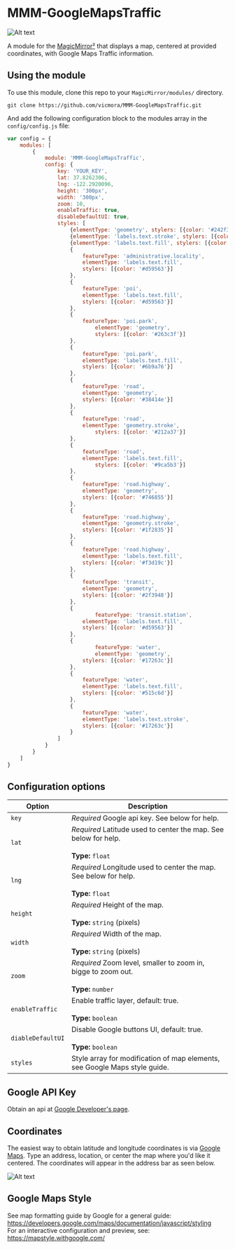 # MMM-GoogleMapsTraffic

![Alt text](/img/mmm-googlemapstraffic.png "A preview of the MMM-GoogleMapsTraffic module.")

A module for the [MagicMirror²](https://github.com/MichMich/MagicMirror/) that displays a map, centered at provided coordinates, with Google Maps Traffic information.

## Using the module

To use this module, clone this repo to your `MagicMirror/modules/` directory.

`git clone https://github.com/vicmora/MMM-GoogleMapsTraffic.git`

And add the following configuration block to the modules array in the `config/config.js` file:
```js
var config = {
    modules: [
        {
            module: 'MMM-GoogleMapsTraffic',
            config: {
                key: 'YOUR_KEY',
                lat: 37.8262306,
                lng: -122.2920096,
                height: '300px',
                width: '300px',
                zoom: 10,
                enableTraffic: true,
                disableDefaultUI: true,
                styles: [
                    {elementType: 'geometry', stylers: [{color: '#242f3e'}]},
                    {elementType: 'labels.text.stroke', stylers: [{color: '#242f3e'}]},
                    {elementType: 'labels.text.fill', stylers: [{color: '#746855'}]},
                    {
                        featureType: 'administrative.locality',
                        elementType: 'labels.text.fill',
                        stylers: [{color: '#d59563'}]
                    },
                    {
                        featureType: 'poi',
                        elementType: 'labels.text.fill',
                        stylers: [{color: '#d59563'}]
                    },
                    {
                        featureType: 'poi.park',
                            elementType: 'geometry',
                            stylers: [{color: '#263c3f'}]
                    },
                    {
                        featureType: 'poi.park',
                        elementType: 'labels.text.fill',
                        stylers: [{color: '#6b9a76'}]
                    },
                    {
                        featureType: 'road',
                        elementType: 'geometry',
                        stylers: [{color: '#38414e'}]
                    },
                    {
                        featureType: 'road',
                        elementType: 'geometry.stroke',
                            stylers: [{color: '#212a37'}]
                    },
                    {
                        featureType: 'road',
                        elementType: 'labels.text.fill',
                            stylers: [{color: '#9ca5b3'}]
                    },
                    {
                        featureType: 'road.highway',
                        elementType: 'geometry',
                        stylers: [{color: '#746855'}]
                    },
                    {
                        featureType: 'road.highway',
                        elementType: 'geometry.stroke',
                        stylers: [{color: '#1f2835'}]
                    },
                    {
                        featureType: 'road.highway',
                        elementType: 'labels.text.fill',
                        stylers: [{color: '#f3d19c'}]
                    },
                    {
                        featureType: 'transit',
                        elementType: 'geometry',
                        stylers: [{color: '#2f3948'}]
                    },
                    {
                            featureType: 'transit.station',
                        elementType: 'labels.text.fill',
                        stylers: [{color: '#d59563'}]
                    },
                    {
                            featureType: 'water',
                            elementType: 'geometry',
                        stylers: [{color: '#17263c'}]
                    },
                    {
                        featureType: 'water',
                        elementType: 'labels.text.fill',
                        stylers: [{color: '#515c6d'}]
                    },
                    {
                        featureType: 'water',
                        elementType: 'labels.text.stroke',
                        stylers: [{color: '#17263c'}]
                    }
                ]
            }
        }
    ]
}
```

## Configuration options

| Option    | Description
|---------- |-----------
| `key`     | *Required* Google api key. See below for help.
| `lat`     | *Required* Latitude used to center the map. See below for help. <br><br>**Type:** `float`
| `lng`     | *Required* Longitude used to center the map. See below for help. <br><br>**Type:** `float`
| `height`  | *Required* Height of the map. <br><br>**Type:** `string` (pixels)
| `width`   | *Required* Width of the map. <br><br>**Type:** `string` (pixels)
| `zoom`    | *Required* Zoom level, smaller to zoom in, bigge to zoom out. <br><br>**Type:** `number`
| `enableTraffic`   | Enable traffic layer, default: true. <br><br>**Type:** `boolean`
| `diableDefaultUI` | Disable Google buttons UI, default: true. <br><br>**Type:** `boolean`
| `styles`  | Style array for modification of map elements, see Google Maps style guide.

## Google API Key

Obtain an api at [Google Developer's page](https://developers.google.com/maps/documentation/javascript/).

## Coordinates

The easiest way to obtain latitude and longitude coordinates is via [Google Maps](https://maps.google.com). Type an address, location, or center the map where you'd like it centered. The coordinates will appear in the address bar as seen below.

![Alt text](/img/coordinates.png "Google Maps coordinates.")

## Google Maps Style

See map formatting guide by Google for a general guide: https://developers.google.com/maps/documentation/javascript/styling <br>
For an interactive configuration and preview, see: https://mapstyle.withgoogle.com/
